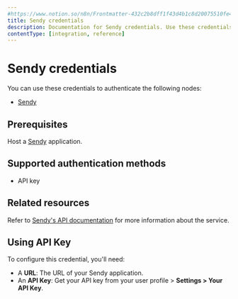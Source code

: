 ```yaml
---
#https://www.notion.so/n8n/Frontmatter-432c2b8dff1f43d4b1c8d20075510fe4
title: Sendy credentials
description: Documentation for Sendy credentials. Use these credentials to authenticate Sendy in n8n, a workflow automation platform.
contentType: [integration, reference]
---
```


# Sendy credentials

You can use these credentials to authenticate the following nodes:

- [Sendy](/integrations/builtin/app-nodes/n8n-nodes-base.sendy.md)

## Prerequisites

Host a [Sendy](https://sendy.co/get-started) application.

## Supported authentication methods

- API key

## Related resources

Refer to [Sendy's API documentation](https://sendy.co/api) for more information about the service.

## Using API Key

To configure this credential, you'll need:

- A **URL**: The URL of your Sendy application.
- An **API Key**: Get your API key from your user profile > **Settings > Your API Key**.

